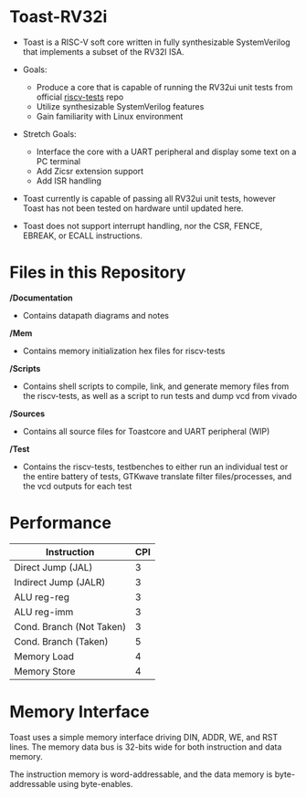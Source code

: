# Toast-RV32i

- Toast is a RISC-V soft core written in fully synthesizable SystemVerilog that implements a subset of the RV32I ISA.

- Goals: 

     - Produce a core that is capable of running the RV32ui unit tests from official [riscv-tests](https://github.com/riscv/riscv-tests) repo
     - Utilize synthesizable SystemVerilog features
     - Gain familiarity with Linux environment

- Stretch Goals:
     
     - Interface the core with a UART peripheral and display
     some text on a PC terminal
     - Add Zicsr extension support
     - Add ISR handling



- Toast currently is capable of passing all RV32ui unit tests, however Toast has not been tested on hardware until updated here.

- Toast does not support interrupt handling, nor the CSR, FENCE, EBREAK, or ECALL instructions.


<h1> Files in this Repository </h1>

__/Documentation__
- Contains datapath diagrams and notes

__/Mem__
- Contains memory initialization hex files for riscv-tests 

__/Scripts__
- Contains shell scripts to compile, link, and generate memory files from the riscv-tests, as well as a script to run tests and dump vcd from vivado

__/Sources__
- Contains all source files for Toastcore and UART peripheral (WIP)

__/Test__
- Contains the riscv-tests, testbenches to either run an individual test or the entire battery of tests, GTKwave translate filter files/processes, and the vcd outputs for each test

<h1> Performance </h1>

|Instruction | CPI|
|------------|----|
Direct Jump (JAL) | 3
Indirect Jump (JALR) | 3
ALU reg-reg | 3
ALU reg-imm | 3
Cond. Branch (Not Taken) | 3
Cond. Branch (Taken) | 5
Memory Load | 4
Memory Store | 4



<h1> Memory Interface </h1>

Toast uses a simple memory interface driving DIN, ADDR, WE, and RST lines. The memory data bus is 32-bits wide for both instruction and data memory.

The instruction memory is word-addressable, and the data memory is byte-addressable using byte-enables.


